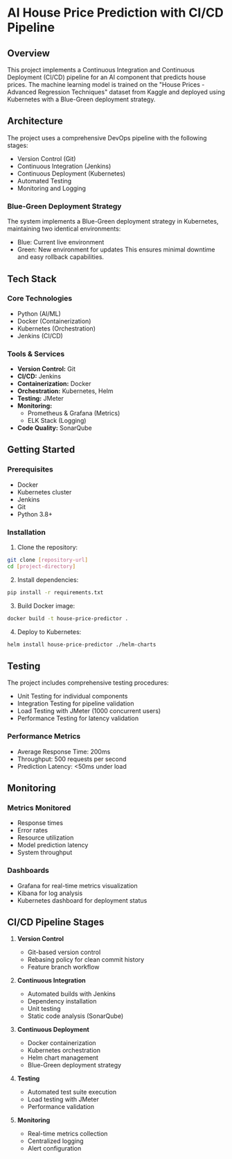 # AI House Price Prediction with CI/CD Pipeline

## Overview
This project implements a Continuous Integration and Continuous Deployment (CI/CD) pipeline for an AI component that predicts house prices. The machine learning model is trained on the "House Prices - Advanced Regression Techniques" dataset from Kaggle and deployed using Kubernetes with a Blue-Green deployment strategy.

## Architecture
The project uses a comprehensive DevOps pipeline with the following stages:
- Version Control (Git)
- Continuous Integration (Jenkins)
- Continuous Deployment (Kubernetes)
- Automated Testing
- Monitoring and Logging

### Blue-Green Deployment Strategy
The system implements a Blue-Green deployment strategy in Kubernetes, maintaining two identical environments:
- Blue: Current live environment
- Green: New environment for updates
This ensures minimal downtime and easy rollback capabilities.

## Tech Stack

### Core Technologies
- Python (AI/ML)
- Docker (Containerization)
- Kubernetes (Orchestration)
- Jenkins (CI/CD)

### Tools & Services
- **Version Control:** Git
- **CI/CD:** Jenkins
- **Containerization:** Docker
- **Orchestration:** Kubernetes, Helm
- **Testing:** JMeter
- **Monitoring:** 
  - Prometheus & Grafana (Metrics)
  - ELK Stack (Logging)
- **Code Quality:** SonarQube

## Getting Started

### Prerequisites
- Docker
- Kubernetes cluster
- Jenkins
- Git
- Python 3.8+

### Installation

1. Clone the repository:
```bash
git clone [repository-url]
cd [project-directory]
```

2. Install dependencies:
```bash
pip install -r requirements.txt
```

3. Build Docker image:
```bash
docker build -t house-price-predictor .
```

4. Deploy to Kubernetes:
```bash
helm install house-price-predictor ./helm-charts
```

## Testing

The project includes comprehensive testing procedures:
- Unit Testing for individual components
- Integration Testing for pipeline validation
- Load Testing with JMeter (1000 concurrent users)
- Performance Testing for latency validation

### Performance Metrics
- Average Response Time: 200ms
- Throughput: 500 requests per second
- Prediction Latency: <50ms under load

## Monitoring

### Metrics Monitored
- Response times
- Error rates
- Resource utilization
- Model prediction latency
- System throughput

### Dashboards
- Grafana for real-time metrics visualization
- Kibana for log analysis
- Kubernetes dashboard for deployment status

## CI/CD Pipeline Stages

1. **Version Control**
   - Git-based version control
   - Rebasing policy for clean commit history
   - Feature branch workflow

2. **Continuous Integration**
   - Automated builds with Jenkins
   - Dependency installation
   - Unit testing
   - Static code analysis (SonarQube)

3. **Continuous Deployment**
   - Docker containerization
   - Kubernetes orchestration
   - Helm chart management
   - Blue-Green deployment strategy

4. **Testing**
   - Automated test suite execution
   - Load testing with JMeter
   - Performance validation

5. **Monitoring**
   - Real-time metrics collection
   - Centralized logging
   - Alert configuration
